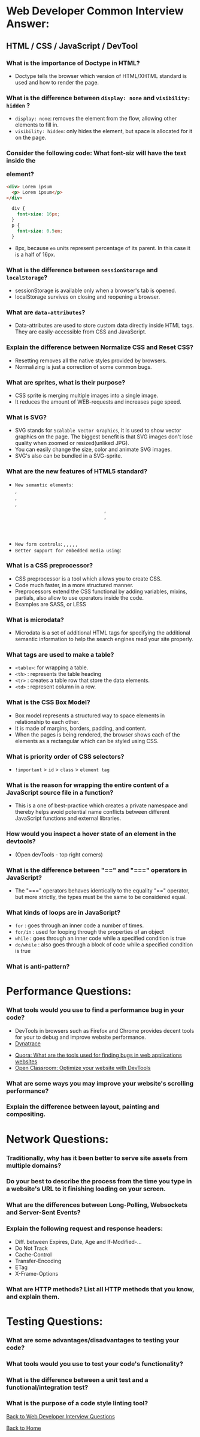 # Web Developer Common Interview Answer:

## HTML / CSS / JavaScript / DevTool

### What is the importance of Doctype in HTML?
- Doctype tells the browser which version of HTML/XHTML standard is used and how to render the page.

### What is the difference between `display: none` and `visibility: hidden` ?
- `display: none`: removes the element from the flow, allowing other elements to fill in.
- `visibility: hidden`: only hides the element, but space is allocated for it on the page.

### Consider the following code: What font-siz will have the text inside the <p> element?
```html
<div> Lorem ipsum
  <p> Lorem ipsum</p>
</div>
```
```css
  div {
    font-size: 16px;
  }
  p {
    font-size: 0.5em;
  }
```
- 8px, because `em` units represent percentage of its parent. In this case it is a half of 16px.

### What is the difference between `sessionStorage` and `localStorage`?
- sessionStorage is available only when a browser's tab is opened.
- localStorage survives on closing and reopening a browser.

### What are `data-attributes`?
- Data-attributes are used to store custom data directly inside HTML tags. They are easily-accessible from CSS and JavaScript.

### Explain the difference between Normalize CSS and Reset CSS?
- Resetting removes all the native styles provided by browsers.
- Normalizing is just a correction of some common bugs. 

### What are sprites, what is their purpose?
- CSS sprite is merging multiple images into a single image.
- It reduces the amount of WEB-requests and increases page speed.

### What is SVG? 
- SVG stands for `Scalable Vector Graphics`, it is used to show vector graphics on the page. The biggest benefit is that SVG images don't lose quality when zoomed or resized(unliked JPG). 
- You can easily change the size, color and animate SVG images. 
- SVG's also can be bundled in a SVG-sprite.

### What are the new features of HTML5 standard?
- `New semantic elements`: <nav>, <article>, <section>, <header>, <footer>, <aside> 
- `New form controls`: <calendar>, <date>, <time>, <email>, <url>, <search>
- `Better support for embedded media using`: <audio>, <video>, <canvas>

### What is a CSS preprocessor?
- CSS preprocessor is a tool which allows you to create CSS.
- Code much faster, in a more structured manner.
- Preprocessors extend the CSS functional by adding variables, mixins, partials, also allow to use operators inside the code.
- Examples are SASS, or LESS

### What is microdata?
- Microdata is a set of additional HTML tags for specifying the additional semantic information to help the search engines read your site properly.

### What tags are used to make a table?
- `<table>`: for wrapping a table.
- `<th>`   : represents the table heading
- `<tr>`   : creates a table row that store the data elements.
- `<td>`   : represent column in a row.

### What is the CSS Box Model?
- Box model represents a structured way to space elements in relationship to each other.
- It is made of margins, borders, padding, and content.
- When the pages is being rendered, the browser shows each of the elements as a rectangular which can be styled using CSS.

### What is priority order of CSS selectors?
- `!important` > `id` > `class` > `element tag`

### What is the reason for wrapping the entire content of a JavaScript source file in a function?
- This is a one of best-practice which creates a private namespace and thereby helps avoid potential name conflicts between different JavaScript functions and external libraries.

### How would you inspect a hover state of an element in the devtools?
- (Open devTools - top right corners)

### What is the difference between "==" and "===" operators in JavaScript?
- The "===" operators behaves identically to the equality "==" operator, but more strictly, the types must be the same to be considered equal. 

### What kinds of loops are in JavaScript?
- `for`      : goes through an inner code a number of times.
- `for/in`   : used for looping through the properties of an object 
- `while`    : goes through an inner code while a specified condition is true
- `do/while` : also goes through a block of code while a specified condition is true
   
### What is anti-pattern?

# Performance Questions:

### What tools would you use to find a performance bug in your code?
- DevTools in browsers such as Firefox and Chrome provides decent tools for your to debug and improve website performance.
- [Dynatrace](https://www.dynatrace.com/)

* [Quora: What are the tools used for finding bugs in web applications websites](https://www.quora.com/What-are-the-tools-used-for-finding-bugs-in-web-applications-websites)
* [Open Classroom: Optimize your website with DevTools](https://openclassrooms.com/courses/optimize-your-website-with-devtools)

### What are some ways you may improve your website's scrolling performance?

### Explain the difference between layout, painting and compositing.

# Network Questions:

### Traditionally, why has it been better to serve site assets from multiple domains?
### Do your best to describe the process from the time you type in a website's URL to it finishing loading on your screen.
### What are the differences between Long-Polling, Websockets and Server-Sent Events?
### Explain the following request and response headers:
  * Diff. between Expires, Date, Age and If-Modified-...
  * Do Not Track
  * Cache-Control
  * Transfer-Encoding
  * ETag
  * X-Frame-Options
### What are HTTP methods? List all HTTP methods that you know, and explain them.

# Testing Questions:

### What are some advantages/disadvantages to testing your code?
### What tools would you use to test your code's functionality?
### What is the difference between a unit test and a functional/integration test?
### What is the purpose of a code style linting tool?

[Back to Web Developer Interview Questions](/interviewQuestions/web-developer-interview-questions.md)

[Back to Home](/README.md)

